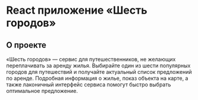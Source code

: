 # React приложение «Шесть городов»

## О проекте

«Шесть городов» — сервис для путешественников, не желающих переплачивать за аренду
жилья. Выбирайте один из шести популярных городов для путешествий и получайте
актуальный список предложений по аренде. Подробная информация о жилье, показ объекта
на карте, а также лаконичный интерфейс сервиса помогут быстро выбрать оптимальное
предложение.

